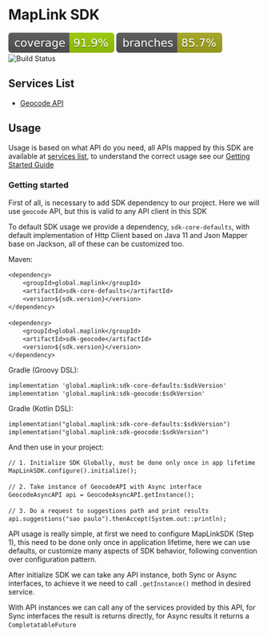 # MapLink SDK

![Test Coverage](.github/badges/jacoco.svg)
![Test Coverage - Branches](.github/badges/branches.svg)
![Build Status](https://github.com/maplink/sdk-java/actions/workflows/maven.yml/badge.svg)

## Services List

* [Geocode API](./geocode/Readme.md)

## Usage

Usage is based on what API do you need,
all APIs mapped by this SDK are available at [services list](#services-list),
to understand the correct usage see our [Getting Started Guide](#getting-started)

### Getting started

First of all, is necessary to add SDK dependency to our project.
Here we will use `geocode` API, but this is valid to any API client in this SDK

To default SDK usage we provide a dependency, `sdk-core-defaults`,
with default implementation of Http Client based on Java 11
and Json Mapper base on Jackson, all of these can be customized too.

Maven:

    <dependency>
        <groupId>global.maplink</groupId>
        <artifactId>sdk-core-defaults</artifactId>
        <version>${sdk.version}</version>
    </dependency>

    <dependency>
        <groupId>global.maplink</groupId>
        <artifactId>sdk-geocode</artifactId>
        <version>${sdk.version}</version>
    </dependency>

Gradle (Groovy DSL):

    implementation 'global.maplink:sdk-core-defaults:$sdkVersion'
    implementation 'global.maplink:sdk-geocode:$sdkVersion'

Gradle (Kotlin DSL):

    implementation("global.maplink:sdk-core-defaults:$sdkVersion")
    implementation("global.maplink:sdk-geocode:$sdkVersion")

And then use in your project:

    // 1. Initialize SDK Globally, must be done only once in app lifetime
    MapLinkSDK.configure().initialize();

    // 2. Take instance of GeocodeAPI with Async interface
    GeocodeAsyncAPI api = GeocodeAsyncAPI.getInstance();

    // 3. Do a request to suggestions path and print results
    api.suggestions("sao paulo").thenAccept(System.out::println);

API usage is really simple, at first we need to configure MapLinkSDK (Step 1),
this need to be done only once in application lifetime, here we can use defaults,
or customize many aspects of SDK behavior, following convention over configuration pattern.

After initialize SDK we can take any API instance, both Sync or Async interfaces,
to achieve it we need to call `.getInstance()` method in desired service.

With API instances we can call any of the services provided by this API,
for Sync interfaces the result is returns directly,
for Async results it returns a `CompletatableFuture`

